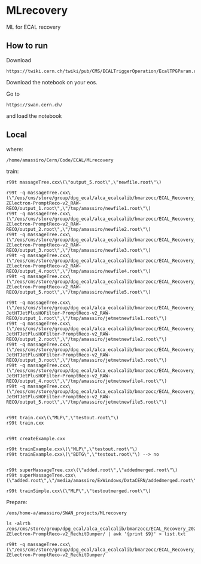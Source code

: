 # MLrecovery

ML for ECAL recovery


How to run
----

Download 

    https://twiki.cern.ch/twiki/pub/CMS/ECALTriggerOperation/EcalTPGParam.root


Download the notebook on your eos.

Go to

    https://swan.cern.ch/
    
and load the notebook




Local
----

where:

    /home/amassiro/Cern/Code/ECAL/MLrecovery

train:

    r99t massageTree.cxx\(\"output_5.root\",\"newfile.root\"\)

    r99t -q massageTree.cxx\(\"/eos/cms/store/group/dpg_ecal/alca_ecalcalib/bmarzocc/ECAL_Recovery_2022/TEST/EGamma_Run2022D-ZElectron-PromptReco-v2_RAW-RECO/output_1.root\",\"/tmp/amassiro/newfile1.root\"\)
    r99t -q massageTree.cxx\(\"/eos/cms/store/group/dpg_ecal/alca_ecalcalib/bmarzocc/ECAL_Recovery_2022/TEST/EGamma_Run2022D-ZElectron-PromptReco-v2_RAW-RECO/output_2.root\",\"/tmp/amassiro/newfile2.root\"\)
    r99t -q massageTree.cxx\(\"/eos/cms/store/group/dpg_ecal/alca_ecalcalib/bmarzocc/ECAL_Recovery_2022/TEST/EGamma_Run2022D-ZElectron-PromptReco-v2_RAW-RECO/output_3.root\",\"/tmp/amassiro/newfile3.root\"\)
    r99t -q massageTree.cxx\(\"/eos/cms/store/group/dpg_ecal/alca_ecalcalib/bmarzocc/ECAL_Recovery_2022/TEST/EGamma_Run2022D-ZElectron-PromptReco-v2_RAW-RECO/output_4.root\",\"/tmp/amassiro/newfile4.root\"\)
    r99t -q massageTree.cxx\(\"/eos/cms/store/group/dpg_ecal/alca_ecalcalib/bmarzocc/ECAL_Recovery_2022/TEST/EGamma_Run2022D-ZElectron-PromptReco-v2_RAW-RECO/output_5.root\",\"/tmp/amassiro/newfile5.root\"\)
    
    r99t -q massageTree.cxx\(\"/eos/cms/store/group/dpg_ecal/alca_ecalcalib/bmarzocc/ECAL_Recovery_2022/TEST/JetMET_Run2022D-JetHTJetPlusHOFilter-PromptReco-v2_RAW-RECO/output_1.root\",\"/tmp/amassiro/jetmetnewfile1.root\"\)
    r99t -q massageTree.cxx\(\"/eos/cms/store/group/dpg_ecal/alca_ecalcalib/bmarzocc/ECAL_Recovery_2022/TEST/JetMET_Run2022D-JetHTJetPlusHOFilter-PromptReco-v2_RAW-RECO/output_2.root\",\"/tmp/amassiro/jetmetnewfile2.root\"\)
    r99t -q massageTree.cxx\(\"/eos/cms/store/group/dpg_ecal/alca_ecalcalib/bmarzocc/ECAL_Recovery_2022/TEST/JetMET_Run2022D-JetHTJetPlusHOFilter-PromptReco-v2_RAW-RECO/output_3.root\",\"/tmp/amassiro/jetmetnewfile3.root\"\)
    r99t -q massageTree.cxx\(\"/eos/cms/store/group/dpg_ecal/alca_ecalcalib/bmarzocc/ECAL_Recovery_2022/TEST/JetMET_Run2022D-JetHTJetPlusHOFilter-PromptReco-v2_RAW-RECO/output_4.root\",\"/tmp/amassiro/jetmetnewfile4.root\"\)
    r99t -q massageTree.cxx\(\"/eos/cms/store/group/dpg_ecal/alca_ecalcalib/bmarzocc/ECAL_Recovery_2022/TEST/JetMET_Run2022D-JetHTJetPlusHOFilter-PromptReco-v2_RAW-RECO/output_5.root\",\"/tmp/amassiro/jetmetnewfile5.root\"\)

    
    r99t train.cxx\(\"MLP\",\"testout.root\"\)
    r99t train.cxx
    
    
    r99t createExample.cxx
    
    r99t trainExample.cxx\(\"MLP\",\"testout.root\"\)
    r99t trainExample.cxx\(\"BDTG\",\"testout.root\"\) --> no
    
    
    r99t superMassageTree.cxx\(\"added.root\",\"addedmerged.root\"\)
    r99t superMassageTree.cxx\(\"added.root\",\"/media/amassiro/ExWindows/DataCERN/addedmerged.root\"\)

    r99t trainSimple.cxx\(\"MLP\",\"testoutmerged.root\"\)


    
Prepare:

    /eos/home-a/amassiro/SWAN_projects/MLrecovery

    ls -alrth /eos/cms/store/group/dpg_ecal/alca_ecalcalib/bmarzocc/ECAL_Recovery_2022/EGamma_Run2022D-ZElectron-PromptReco-v2_RechitDumper/ | awk '{print $9}' > list.txt
    
    r99t -q massageTree.cxx\(\"/eos/cms/store/group/dpg_ecal/alca_ecalcalib/bmarzocc/ECAL_Recovery_2022/EGamma_Run2022D-ZElectron-PromptReco-v2_RechitDumper/
    
    
    
    
    
    